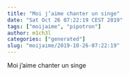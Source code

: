 ```yaml
---
title: "Moi j’aime chanter un singe"
date: "Sat Oct 26 07:22:19 CEST 2019"
tags: ["moijaime", "pipotron"]
author: m1ch3l
categories: ["generated"]
slug: "moijaime/2019-10-26-07:22:19"
---
```


Moi j’aime chanter un singe
